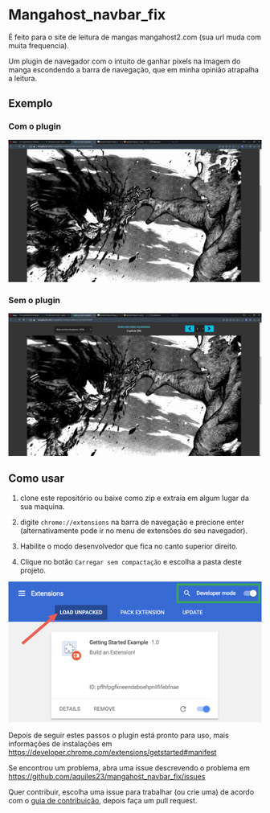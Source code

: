# Mangahost_navbar_fix

É feito para o site de leitura de mangas mangahost2.com (sua url muda com muita frequencia).

Um plugin de navegador com o intuito de ganhar pixels na imagem do manga escondendo a barra de navegação, que em minha opinião atrapalha a leitura.

## Exemplo

### Com o plugin

![com o plugin](./img/plugin_ativado.png)

### Sem o plugin

![sem o plugin](./img/plugin_desativado.png)

## Como usar

1. clone este repositório ou baixe como zip e extraia em algum lugar da sua maquina.

1. digite `chrome://extensions` na barra de navegação e precione enter (alternativamente pode ir no menu de extensões do seu navegador).

2. Habilite o modo desenvolvedor que fica no canto superior direito.

3. Clique no botão `Carregar sem compactação` e escolha a pasta deste projeto.

![Como usar](./img/load_extension.png)

Depois de seguir estes passos o plugin está pronto para uso, mais informações de instalações em https://developer.chrome.com/extensions/getstarted#manifest

Se encontrou um problema, abra uma issue descrevendo o problema em https://github.com/aquiles23/mangahost_navbar_fix/issues

Quer contribuir, escolha uma issue para trabalhar (ou crie uma) de acordo com o [guia de contribuição](./CONTRIBUTING.md), depois faça um pull request.